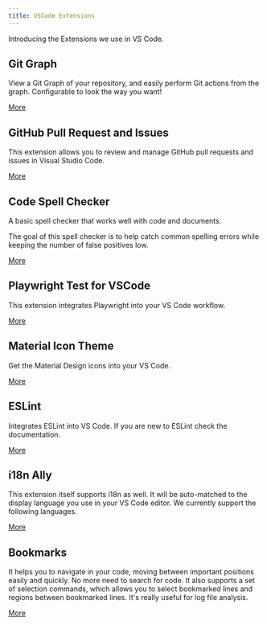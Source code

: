 ```yaml
---
title: VSCode Extensions
---
```


Introducing the Extensions we use in VS Code.

## Git Graph

View a Git Graph of your repository, and easily perform Git actions from the graph. Configurable to look the way you want!

[More](https://marketplace.visualstudio.com/items?itemName=mhutchie.git-graph)

## GitHub Pull Request and Issues

This extension allows you to review and manage GitHub pull requests and issues in Visual Studio Code.

[More](https://marketplace.visualstudio.com/items?itemName=GitHub.vscode-pull-request-github)

## Code Spell Checker

A basic spell checker that works well with code and documents.

The goal of this spell checker is to help catch common spelling errors while keeping the number of false positives low.

[More](https://marketplace.visualstudio.com/items?itemName=streetsidesoftware.code-spell-checker)

## Playwright Test for VSCode

This extension integrates Playwright into your VS Code workflow.

[More](https://marketplace.visualstudio.com/items?itemName=ms-playwright.playwright)

## Material Icon Theme

Get the Material Design icons into your VS Code.

[More](https://marketplace.visualstudio.com/items?itemName=PKief.material-icon-theme)

## ESLint

Integrates ESLint into VS Code. If you are new to ESLint check the documentation.

[More](https://marketplace.visualstudio.com/items?itemName=dbaeumer.vscode-eslint)

## i18n Ally

This extension itself supports i18n as well. It will be auto-matched to the display language you use in your VS Code editor. We currently support the following languages.

[More](https://marketplace.visualstudio.com/items?itemName=Lokalise.i18n-ally)

## Bookmarks

It helps you to navigate in your code, moving between important positions easily and quickly. No more need to search for code. It also supports a set of selection commands, which allows you to select bookmarked lines and regions between bookmarked lines. It's really useful for log file analysis.

[More](https://marketplace.visualstudio.com/items?itemName=alefragnani.Bookmarks)
